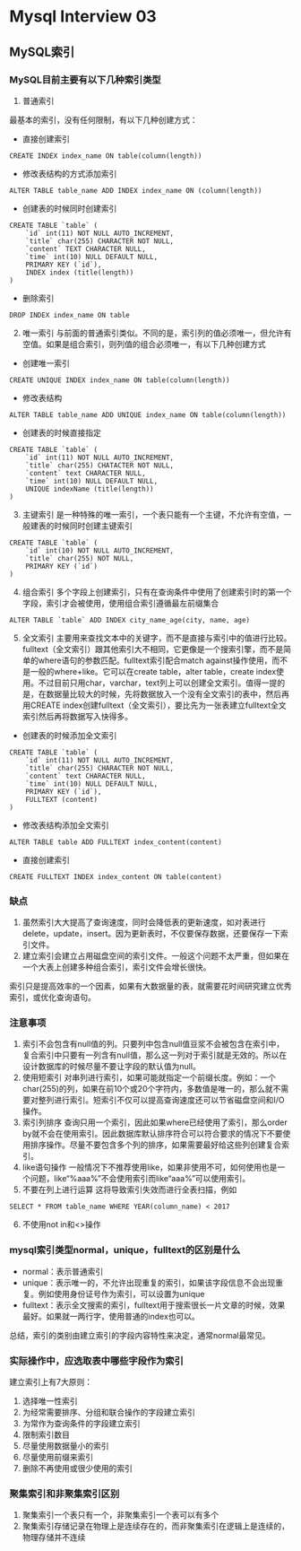 # Mysql Interview 03

<!--more-->
## MySQL索引
### MySQL目前主要有以下几种索引类型
1. 普通索引

最基本的索引，没有任何限制，有以下几种创建方式：

- 直接创建索引
```mysql
CREATE INDEX index_name ON table(column(length))
``` 
- 修改表结构的方式添加索引
```mysql
ALTER TABLE table_name ADD INDEX index_name ON (column(length))
```
- 创建表的时候同时创建索引
```mysql
CREATE TABLE `table` (
    `id` int(11) NOT NULL AUTO_INCREMENT,
    `title` char(255) CHARACTER NOT NULL,
    `content` TEXT CHARACTER NULL,
    `time` int(10) NULL DEFAULT NULL,
    PRIMARY KEY (`id`),
    INDEX index (title(length))
)
```
- 删除索引
```mysql
DROP INDEX index_name ON table
```
2. 唯一索引
与前面的普通索引类似。不同的是，索引列的值必须唯一，但允许有空值。如果是组合索引，则列值的组合必须唯一，有以下几种创建方式
- 创建唯一索引
```mysql
CREATE UNIQUE INDEX index_name ON table(column(length))
```
- 修改表结构
```
ALTER TABLE table_name ADD UNIQUE index_name ON table(column(length))
```
- 创建表的时候直接指定
```mysql
CREATE TABLE `table` (
    `id` int(11) NOT NULL AUTO_INCREMENT,
    `title` char(255) CHATACTER NOT NULL,
    `content` text CHARACTER NULL,
    `time` int(10) NULL DEFAULT NULL,
    UNIQUE indexName (title(length))
)
```
3. 主键索引
是一种特殊的唯一索引，一个表只能有一个主键，不允许有空值，一般建表的时候同时创建主键索引
```mysql
CREATE TABLE `table` (
    `id` int(10) NOT NULL AUTO_INCREMENT,
    `title` char(255) NOT NULL,
    PRIMARY KEY (`id`)
)
```
4. 组合索引
多个字段上创建索引，只有在查询条件中使用了创建索引时的第一个字段，索引才会被使用，使用组合索引遵循最左前缀集合
```mysql
ALTER TABLE `table` ADD INDEX city_name_age(city, name, age)
```
5. 全文索引
主要用来查找文本中的关键字，而不是直接与索引中的值进行比较。fulltext（全文索引）跟其他索引大不相同，它更像是一个搜索引擎，而不是简单的where语句的参数匹配。fulltext索引配合match against操作使用，而不是一般的where+like。它可以在create table，alter table，create index使用。不过目前只用char，varchar，text列上可以创建全文索引。值得一提的是，在数据量比较大的时候，先将数据放入一个没有全文索引的表中，然后再用CREATE index创建fulltext（全文索引），要比先为一张表建立fulltext全文索引然后再将数据写入快得多。
- 创建表的时候添加全文索引
```mysql
CREATE TABLE `table` (
    `id` int(11) NOT NULL AUTO_INCREMENT,
    `title` char(255) CHARACTER NOT NULL,
    `content` text CHARACTER NULL,
    `time` int(10) NULL DEFAULT NULL,
    PRIMARY KEY (`id`),
    FULLTEXT (content)
)
```
- 修改表结构添加全文索引
```mysql
ALTER TABLE table ADD FULLTEXT index_content(content)
```
- 直接创建索引
```mysql
CREATE FULLTEXT INDEX index_content ON table(content)
```
### 缺点
1. 虽然索引大大提高了查询速度，同时会降低表的更新速度，如对表进行delete，update，insert。因为更新表时，不仅要保存数据，还要保存一下索引文件。
2. 建立索引会建立占用磁盘空间的索引文件。一般这个问题不太严重，但如果在一个大表上创建多种组合索引，索引文件会增长很快。

索引只是提高效率的一个因素，如果有大数据量的表，就需要花时间研究建立优秀索引，或优化查询语句。
### 注意事项
1. 索引不会包含有null值的列。只要列中包含null值豆浆不会被包含在索引中，复合索引中只要有一列含有null值，那么这一列对于索引就是无效的。所以在设计数据库的时候尽量不要让字段的默认值为null。
2. 使用短索引
对串列进行索引，如果可能就指定一个前缀长度。例如：一个char(255)的列，如果在前10个或20个字符内，多数值是唯一的，那么就不需要对整列进行索引。短索引不仅可以提高查询速度还可以节省磁盘空间和I/O操作。
3. 索引列排序
查询只用一个索引，因此如果where已经使用了索引，那么order by就不会在使用索引。因此数据库默认排序符合可以符合要求的情况下不要使用排序操作。尽量不要包含多个列的排序，如果需要最好给这些列创建复合索引。
4. like语句操作
一般情况下不推荐使用like，如果非使用不可，如何使用也是一个问题，like“%aaa%”不会使用索引而like“aaa%”可以使用索引。
5. 不要在列上进行运算
这将导致索引失效而进行全表扫描，例如
```mysql
SELECT * FROM table_name WHERE YEAR(column_name) < 2017
```
6. 不使用not in和<>操作
### mysql索引类型normal，unique，fulltext的区别是什么
- normal：表示普通索引
- unique：表示唯一的，不允许出现重复的索引，如果该字段信息不会出现重复。例如使用身份证号作为索引，可以设置为unique
- fulltext：表示全文搜索的索引，fulltext用于搜索很长一片文章的时候，效果最好。如果就一两行字，使用普通的index也可以。

总结，索引的类别由建立索引的字段内容特性来决定，通常normal最常见。
### 实际操作中，应选取表中哪些字段作为索引
建立索引上有7大原则：
1. 选择唯一性索引
2. 为经常需要排序、分组和联合操作的字段建立索引
3. 为常作为查询条件的字段建立索引
4. 限制索引数目
5. 尽量使用数据量小的索引
6. 尽量使用前缀来索引
7. 删除不再使用或很少使用的索引
### 聚集索引和非聚集索引区别
1. 聚集索引一个表只有一个，非聚集索引一个表可以有多个
2. 聚集索引存储记录在物理上是连续存在的，而非聚集索引在逻辑上是连续的，物理存储并不连续
